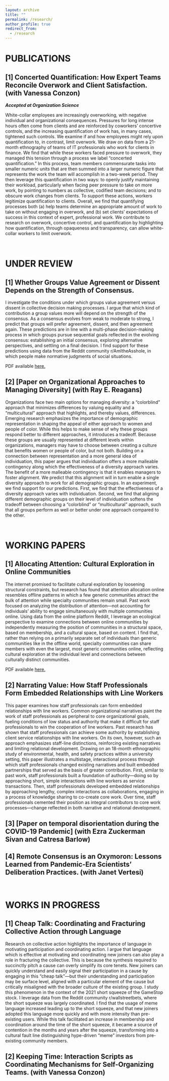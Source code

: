 ```yaml
---
layout: archive
title: ""
permalink: /research/
author_profile: true
redirect_from:
  - /research
---
```


# PUBLICATIONS
## [1] Concerted Quantification: How Expert Teams Reconcile Overwork and Client Satisfaction. (with Vanessa Conzon) 
<b>*Accepted at Organization Science*</b> 

White-collar employees are increasingly overworking, with negative individual and organizational consequences. Pressures for long intense hours often come from clients and are reinforced by coworkers’ concertive controls, and the increasing quantification of work has, in many cases, tightened such controls. We examine if and how employees might rely upon quantification to, in contrast, limit overwork. We draw on data from a 21-month ethnography of teams of IT professionals who work for clients in finance. We find that while these workers faced pressure to overwork, they managed this tension through a process we label “concerted quantification.” In this process, team members commensurate tasks into smaller numeric units that are then summed into a larger numeric figure that represents the work the team will accomplish in a two-week period. They then leverage this quantification in two ways: to openly justify maintaining their workload, particularly when facing peer pressure to take on more work, by pointing to numbers as collective, codified team decisions; and to obscure work changes from clients. To support these actions, workers legitimize quantification to clients. Overall, we find that quantifying processes both (a) help teams determine an appropriate amount of work to take on without engaging in overwork, and (b) set clients’ expectations of success in this context of expert, professional work. We contribute to research on overwork, concertive control, and quantification by highlighting how quantification, through opaqueness and transparency, can allow white-collar workers to limit overwork.

<br>

# UNDER REVIEW

## [1] Whether Groups Value Agreement or Dissent Depends on the Strength of Consensus.

I investigate the conditions under which groups value agreement versus dissent in collective decision making processes. I argue that which kind of contribution a group values more will depend on the strength of the consensus. As a consensus evolves from weak to moderate to strong, I predict that groups will prefer agreement, dissent, and then agreement again. These predictions are in line with a multi-phase decision-making process in which groups pursue sequential goals reflected in the evolving consensus: establishing an initial consensus, exploring alternative perspectives, and settling on a final decision. I find support for these predictions using data from the Reddit community r/AmItheAsshole, in which people make normative judgments of social situations.

PDF available <a href="https://jmellody.github.io/files/AITA_small.pdf" target="_blank">here.</a>

## [2] [Paper on Organizational Approaches to Managing Diversity] (with Ray E. Reagans)

Organizations face two main options for managing diversity: a “colorblind” approach that minimizes differences by valuing equality and a “multicultural” approach that highlights, and thereby values, differences. Emerging research emphasizes the importance of demographic representation in shaping the appeal of either approach to women and people of color. While this helps to make sense of why these groups respond better to different approaches, it introduces a tradeoff. Because these groups are usually represented at different levels within organizations, managers may have to choose between creating a culture that benefits women or people of color, but not both. Building on a connection between representation and a more general idea of individuation, this paper argues that individuation offers a more malleable contingency along which the effectiveness of a diversity approach varies. The benefit of a more malleable contingency is that it enables managers to foster alignment. We predict that this alignment will in turn enable a single diversity approach to work for all demographic groups. In an experiment, we find support for our predictions. First, we find that the effectiveness of a diversity approach varies with individuation. Second, we find that aligning different demographic groups on their level of individuation softens the tradeoff between choosing a “colorblind” or “multicultural” approach, such that all groups perform as well or better under one approach compared to the other.

<br>

# WORKING PAPERS

## [1] Allocating Attention: Cultural Exploration in Online Communities

The internet promised to facilitate cultural exploration by loosening structural constraints, but research has found that attention allocation online resembles offline patterns in which a few generic communities attract the bulk of attention while specialty communities remain small. Past work focused on analyzing the distribution of attention—not accounting for individuals’ ability to engage simultaneously with multiple communities online. Using data from the online platform
Reddit, I leverage an ecological perspective to examine connections between online communities by independently measuring the position of communities in a structural space, based on membership, and a cultural space, based on content. I find that, rather than relying on a primarily separate set of individuals than generic communities like in the offline world, specialty communities can share members with even the largest, most generic communities online, reflecting cultural exploration at the individual level and connections between culturally distinct communities.

PDF available <a href="https://jmellody.github.io/files/Mellody_Allocating_Attention.pdf" target="_blank">here.</a>

## [2] Narrating Value: How Staff Professionals Form Embedded Relationships with Line Workers

This paper examines how staff professionals can form embedded relationships with line workers. Common organizational narratives paint the work of staff professionals as peripheral to core organizational goals, fueling conditions of low status and authority that make it difficult for staff professionals to win the cooperation of line workers. Past research has shown that staff professionals can achieve some authority by establishing client service relationships with line workers. On its own, however, such an approach emphasizes staff-line distinctions, reinforcing existing narratives and limiting relational development. Drawing on an 18-month ethnographic study of environmental, health, and safety practices within a university setting, this paper illustrates a multistage, interactional process through which staff professionals changed existing narratives and built embedded partnerships that served as the basis of greater contribution. First, similar to past work, staff professionals built a foundation of authority—doing so by approaching short, simple interactions with line workers as service transactions. Then, staff professionals developed embedded relationships by approaching lengthy, complex interactions as collaborations, engaging in a process of knowledge sharing to co-create core work. Over time, staff professionals cemented their position as integral contributors to core work processes—change reflected in both narrative and relational development.

## [3] [Paper on temporal disorientation during the COVID-19 Pandemic] (with Ezra Zuckerman Sivan and Catresa Barlow)

## [4] Remote Consensus is an Oxymoron: Lessons Learned from Pandemic-Era Scientists’ Deliberation Practices. (with Janet Vertesi)

<br>

# WORKS IN PROGRESS

## [1] Cheap Talk: Coordinating and Fracturing Collective Action through Language

Research on collective action highlights the importance of language in motivating participation and coordinating action. I argue that language which is effective at motivating and coordinating new joiners can also play a role in fracturing the collective. This is because the synthesis required to succinctly pitch a cause can overly simplify its core tenets. New joiners can quickly understand and easily signal their participation in a cause by engaging in this “cheap talk”—but their understanding and participation may be surface level, aligned with a particular element of the cause but critically misaligned with the broader culture of the existing group. I study this phenomenon in the context of the 2021 short squeeze of the GameStop stock. I leverage data from the Reddit community r/wallstreetbets, where the short squeeze was largely coordinated. I find that the usage of meme language increased leading up to the short squeeze, and that new joiners adopted this language more quickly and with more intensity than pre-existing users. While this talk facilitated an increase in membership and coordination around the time of the short squeeze, it became a source of contention in the months and years after the squeeze, transforming into a cultural fault line distinguishing hype-driven “meme” investors from pre-existing community members.

## [2] Keeping Time: Interaction Scripts as Coordinating Mechanisms for Self-Organizing Teams. (with Vanessa Conzon) 










